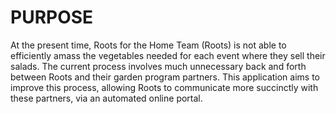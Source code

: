 # PURPOSE

At the present time, Roots for the Home Team (Roots) is not able to efficiently amass the vegetables needed for each event where they sell their salads.  The current process involves much unnecessary back and forth between Roots and their garden program partners. This application aims to improve this process, allowing Roots to communicate more succinctly with these partners, via an automated online portal.
